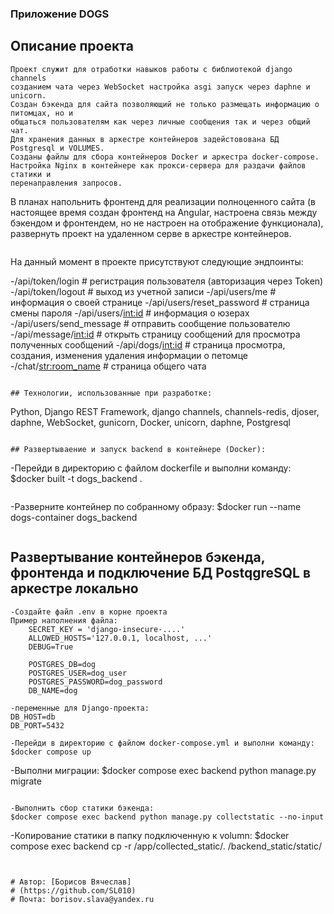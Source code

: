 ### Приложение DOGS

## Описание проекта
```
Проект служит для отработки навыков работы с библиотекой django channels
созданием чата через WebSocket настройка asgi запуск через daphne и unicorn.
Создан бэкенда для сайта позволяющий не только размещать информацию о питомцах, но и
общаться пользователям как через личные сообщения так и через общий чат.
Для хранения данных в аркестре контейнеров задейстовована БД Postgresql и VOLUMES.
Созданы файлы для сбора контейнеров Docker и аркестра docker-compose.
Настройка Nginx в контейнере как прокси-сервера для раздачи файлов статики и 
перенаправления запросов.
```

В планах напольнить фронтенд для реализации полноценного сайта (в настоящее время создан фронтенд на Angular, настроена связь между бэкендом и фронтендем, но не настроен на отображение функционала), развернуть проект на удаленном серве в аркестре контейнеров.
```
```
На данный момент в проекте присутствуют следующие эндпоинты:

-/api/token/login      # регистрация пользователя (авторизация через Token)
-/api/token/logout     # выход из учетной записи
-/api/users/me         # информация о своей странице
-/api/users/reset_password   # страница смены пароля
-/api/users/<int:id>   # информация о юзерах
-/api/users/send_message   # отправить сообщение пользователю
-/api/message/<int:id>     # открыть страницу сообщений для просмотра полученных сообщений
-/api/dogs/<int:id>        # страница просмотра, создания, изменения удаления информации о петомце
-/chat/<str:room_name>     # страница общего чата
```

## Технологии, использованные при разработке:
```
Python, Django REST Framework, django channels, channels-redis,
djoser, daphne, WebSocket, gunicorn, Docker, unicorn, daphne, Postgresql
```

## Развертываение и запуск backend в контейнере (Docker):
```
-Перейди в директорию с файлом dockerfile и выполни команду:
$docker built -t dogs_backend .
```
```
-Разверните контейнер по собранному образу:
$docker run --name dogs-container dogs_backend
```
```
## Развертывание контейнеров бэкенда, фронтенда и подключение БД PostqgreSQL в аркестре локально
```
-Создайте файл .env в корне проекта
Пример наполнения файла:
    SECRET_KEY = 'django-insecure-....'
    ALLOWED_HOSTS='127.0.0.1, localhost, ...'
    DEBUG=True

    POSTGRES_DB=dog
    POSTGRES_USER=dog_user
    POSTGRES_PASSWORD=dog_password
    DB_NAME=dog

-переменные для Django-проекта:
DB_HOST=db
DB_PORT=5432
```

```
-Перейди в директорию с файлом docker-compose.yml и выполни команду:
$docker compose up
```

-Выполни миграции:
$docker compose exec backend python manage.py migrate
```

-Выполнить сбор статики бэкенда:
$docker compose exec backend python manage.py collectstatic --no-input
```

-Копирование статики в папку подключенную к volumn:
$docker compose exec backend cp -r /app/collected_static/. /backend_static/static/
```


# Автор: [Борисов Вячеслав]
# (https://github.com/SL010)
# Почта: borisov.slava@yandex.ru
